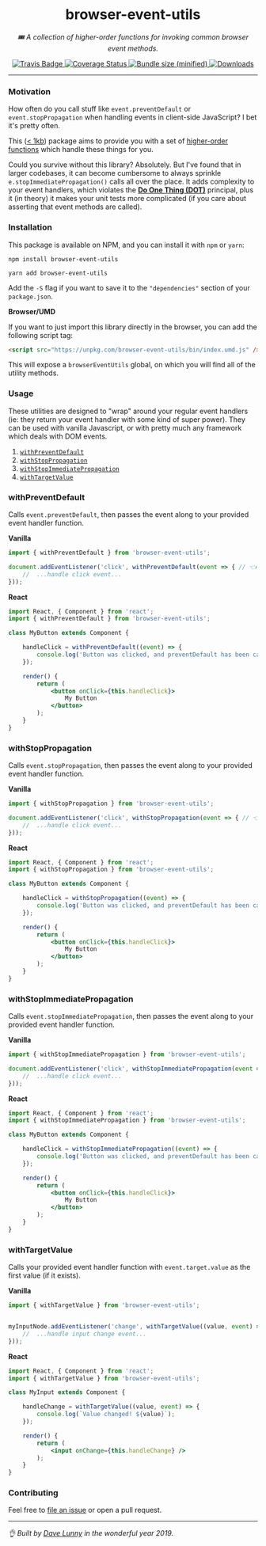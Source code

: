 <div align="center" margin="0 auto 20px">
    <h1>browser-event-utils</h1>
    <p style="font-style: italic;">🎟 A collection of higher-order functions for invoking common browser event methods.</p>
    <div>
        <a href='https://travis-ci.org/himynameisdave/browser-event-utils'>
            <img src="https://api.travis-ci.org/himynameisdave/browser-event-utils.svg?branch=master" alt="Travis Badge" />
        </a>
        <a href='https://coveralls.io/github/himynameisdave/browser-event-utils?branch=master'>
            <img src='https://coveralls.io/repos/github/himynameisdave/browser-event-utils/badge.svg?branch=master' alt='Coverage Status' />
        </a>
        <a href="https://bundlephobia.com/result?p=browser-event-utils">
            <img src="https://img.shields.io/bundlephobia/min/browser-event-utils.svg" alt="Bundle size (minified)" />
        </a>
        <a href="https://www.npmjs.com/package/browser-event-utils">
            <img src="https://img.shields.io/npm/dt/browser-event-utils.svg" alt="Downloads">
        </a>
    </div>
</div>

---

### Motivation

How often do you call stuff like `event.preventDefault` or `event.stopPropagation` when handling events in client-side JavaScript? I bet it's pretty often.

This ([< 1kb](https://bundlephobia.com/result?p=browser-event-utils)) package aims to provide you with a set of [higher-order functions](https://eloquentjavascript.net/05_higher_order.html) which handle these things for you.

Could you survive without this library? Absolutely. But I've found that in larger codebases, it can become cumbersome to always sprinkle `e.stopImmediatePropagation()` calls all over the place. It adds complexity to your event handlers, which violates the [**Do One Thing (DOT)**](https://www.oreilly.com/library/view/programming-javascript-applications/9781491950289/ch02.html) principal, plus it (in theory) it makes your unit tests more complicated (if you care about asserting that event methods are called).


### Installation

This package is available on NPM, and you can install it with `npm` or `yarn`:

```
npm install browser-event-utils

yarn add browser-event-utils
```

Add the `-S` flag if you want to save it to the `"dependencies"` section of your `package.json`.

**Browser/UMD**

If you want to just import this library directly in the browser, you can add the following script tag:

```html
<script src="https://unpkg.com/browser-event-utils/bin/index.umd.js" />

```

This will expose a `browserEventUtils` global, on which you will find all of the utility methods.

### Usage

These utilities are designed to "wrap" around your regular event handlers (ie: they return your event handler with some kind of super power). They can be used with vanilla Javascript, or with pretty much any framework which deals with DOM events.

1. [`withPreventDefault`](#withPreventDefault)
1. [`withStopPropagation`](#withStopPropagation)
1. [`withStopImmediatePropagation`](#withStopImmediatePropagation)
1. [`withTargetValue`](#withTargetValue)

### withPreventDefault

Calls `event.preventDefault`, then passes the event along to your provided event handler function.

**Vanilla**

```js
import { withPreventDefault } from 'browser-event-utils';

document.addEventListener('click', withPreventDefault(event => { // 👈 Note that you still get the event object if you need it
    //  ...handle click event...
}));
```

**React**

```jsx
import React, { Component } from 'react';
import { withPreventDefault } from 'browser-event-utils';

class MyButton extends Component {

    handleClick = withPreventDefault((event) => {
        console.log('Button was clicked, and preventDefault has been called!');
    });

    render() {
        return (
            <button onClick={this.handleClick}>
                My Button
            </button>
        );
    }
}
```
### withStopPropagation

Calls `event.stopPropagation`, then passes the event along to your provided event handler function.

**Vanilla**

```js
import { withStopPropagation } from 'browser-event-utils';

document.addEventListener('click', withStopPropagation(event => { // 👈 Note that you still get the event object if you need it
    //  ...handle click event...
}));
```

**React**

```jsx
import React, { Component } from 'react';
import { withStopPropagation } from 'browser-event-utils';

class MyButton extends Component {

    handleClick = withStopPropagation((event) => {
        console.log('Button was clicked, and preventDefault has been called!');
    });

    render() {
        return (
            <button onClick={this.handleClick}>
                My Button
            </button>
        );
    }
}
```

### withStopImmediatePropagation

Calls `event.stopImmediatePropagation`, then passes the event along to your provided event handler function.

**Vanilla**

```js
import { withStopImmediatePropagation } from 'browser-event-utils';

document.addEventListener('click', withStopImmediatePropagation(event => { // 👈 Note that you still get the event object if you need it
    //  ...handle click event...
}));
```

**React**

```jsx
import React, { Component } from 'react';
import { withStopImmediatePropagation } from 'browser-event-utils';

class MyButton extends Component {

    handleClick = withStopImmediatePropagation((event) => {
        console.log('Button was clicked, and preventDefault has been called!');
    });

    render() {
        return (
            <button onClick={this.handleClick}>
                My Button
            </button>
        );
    }
}
```

### withTargetValue

Calls your provided event handler function with `event.target.value` as the first value (if it exists).

**Vanilla**

```js
import { withTargetValue } from 'browser-event-utils';


myInputNode.addEventListener('change', withTargetValue((value, event) => { // 👈 Note that you still get the event object if you need it
    //  ...handle input change event...
}));
```

**React**

```jsx
import React, { Component } from 'react';
import { withTargetValue } from 'browser-event-utils';

class MyInput extends Component {

    handleChange = withTargetValue((value, event) => {
        console.log(`Value changed! ${value}`);
    });

    render() {
        return (
            <input onChange={this.handleChange} />
        );
    }
}
```

### Contributing

Feel free to [file an issue](https://github.com/himynameisdave/browser-event-utils/issues/new) or open a pull request.

---

_👌 Built by [Dave Lunny](http://himynameisdave.com) in the wonderful year 2019._
